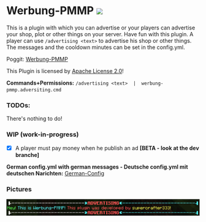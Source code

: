 
# Werbung-PMMP  [![](https://poggit.pmmp.io/shield.state/Werbung-PMMP)](https://poggit.pmmp.io/p/Werbung-PMMP)
This is a plugin with which you can advertise or your players can advertise your shop, plot or other things on your server. Have fun with this plugin. A player can use `/advertising <text>` to advertise his shop or other things. The messages and the cooldown minutes can be set in the config.yml.

Poggit: <a href="https://poggit.pmmp.io/p/Werbung-PMMP">Werbung-PMMP</a>


This Plugin is licensed by [Apache License 2.0](/LICENSE)!


**Commands+Permissions:**
`/advertising <text>  |  werbung-pmmp.adversiting.cmd`


### TODOs:
There's nothing to do!
 
 ### WIP (work-in-progress)
  - [X] A player must pay money when he publish an ad **[BETA - look at the dev branche]**


**German config.yml with german messages - Deutsche config.yml mit deutschen Narichten:** <a href="http://www.mediafire.com/file/4b29g4iabytmxxy/file">German-Config</a>


### Pictures
<img src="https://github.com/supercrafter333/Werbung-PMMP/blob/master/werbung-pmmp-pic.png"></img> <br>
